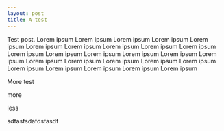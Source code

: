 ```yaml
---
layout: post
title: A test
---
```

Test post. Lorem ipsum Lorem ipsum Lorem ipsum Lorem ipsum Lorem ipsum Lorem ipsum Lorem ipsum Lorem ipsum Lorem ipsum Lorem ipsum Lorem ipsum  Lorem ipsum Lorem ipsum Lorem ipsum Lorem ipsum Lorem ipsum Lorem ipsum Lorem ipsum Lorem ipsum Lorem ipsum Lorem ipsum Lorem ipsum Lorem ipsum Lorem ipsum Lorem ipsum Lorem ipsum 

More test

more 

less

sdfasfsdafdsfasdf
